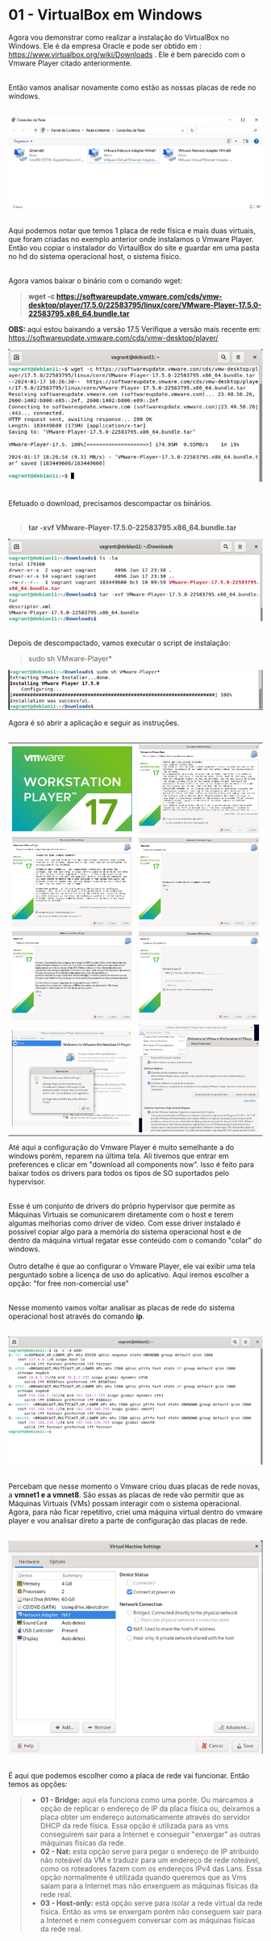 # 01 - VirtualBox em Windows

Agora vou demonstrar como realizar a instalação do VirtualBox no Windows. Ele é da empresa Oracle e pode ser obtido em : https://www.virtualbox.org/wiki/Downloads . Ele é bem parecido com o Vmware Player citado anteriormente. <br><br>

Então vamos analisar novamente como estão as nossas placas de rede no windows. <br></br>

![REDE](Imagens/01-placas_de_rede_vmware.png) <br></br>

Aqui podemos notar que temos 1 placa de rede física e mais duas virtuais, que foram criadas no exemplo anterior onde instalamos o Vmware Player. Então vou copiar o instalador do VirtaulBox do site e guardar em uma pasta no hd do sistema operacional host, o sistema físico. <br></br>



Agora vamos baixar o binário com o comando wget:

>  **wget -c https://softwareupdate.vmware.com/cds/vmw-desktop/player/17.5.0/22583795/linux/core/VMware-Player-17.5.0-22583795.x86_64.bundle.tar**

**OBS:** aqui estou baixando a versão 17.5 Verifique a versão mais recente em: https://softwareupdate.vmware.com/cds/vmw-desktop/player/ 

![DOWNLOAD](Imagens/wget.png) <br></br>

Efetuado o download, precisamos descompactar os binários. <br></br>

> **tar -xvf VMware-Player-17.5.0-22583795.x86_64.bundle.tar**

![TAR](Imagens/tar.png) <br></br>

Depois de descompactado, vamos executar o script de instalação:

> sudo sh VMware-Player*

![SCRIPT](Imagens/script.png)

Agora é só abrir a aplicação e seguir as instruções. <br></br>

<table>
     <tr>
         <td width="33%"><img src="Imagens/vmware_player/01.png"></img></td>
         <td width="33%"><img src="Imagens/vmware_player/02.png"></img></td>
    </tr>
    <tr>
        <td width="33%"><img src="Imagens/vmware_player/03.png"></img></td>
        <td width="33%"><img src="Imagens/vmware_player/04.png"></img></td>
    </tr>
    <tr>
        <td width="33%"><img src="Imagens/vmware_player/05.png"></img></td>
        <td width="33%"><img src="Imagens/vmware_player/06.png"></img></td>
    </tr>
    <tr>
        <td width="33%"><img src="Imagens/vmware_player/07.png"></img></td>
        <td width="33%"><img src="Imagens/vmware_player/08.png"></img></td>
    </tr>
</table>

Até aqui a configuração do Vmware Player é muito semelhante a do windows porém, reparem na última tela. Ali tivemos que entrar em preferences e clicar em "download all components now". Isso é feito para baixar todos os drivers para todos os tipos de SO suportados pelo hypervisor. <br></br>

Esse é um conjunto de drivers do próprio hypervisor que permite as Máquinas Virtuais se comunicarem diretamente com o host e terem algumas melhorias como driver de vídeo. Com esse driver instalado é possível copiar algo para a memória do sistema operacional host e de dentro da máquina virtual regatar esse conteúdo com o comando "colar" do windows. <br></br>
Outro detalhe é que ao configurar o Vmware Player, ele vai exibir uma tela perguntado sobre a licença de uso do aplicativo. Aqui iremos escolher a opção: "for free non-comercial use" <br></br>

Nesse momento vamos voltar analisar as placas de rede do sistema operacional host através do comando **ip**. <br></br>

![REDE](Imagens/03-placas_de_rede.png) <br></br>

Percebam que nesse momento o Vmware criou duas placas de rede novas, a **vmnet1 e a vmnet8**. São essas as placas de rede vão permitir que as Máquinas Virtuais (VMs) possam interagir com o sistema operacional. Agora, para não ficar repetitivo, criei uma máquina virtual dentro do vmware player e vou analisar direto a parte de configuração das placas de rede. <br></br>

![REDE_VMS](Imagens/vmware_player/placas_de_rede.png) <br></br>

É aqui que podemos escolher como a placa de rede vai funcionar. Então temos as opções: 
> - **01 - Bridge:** aqui ela funciona como uma ponte. Ou marcamos a opção de replicar o endereço de IP da placa física ou, deixamos a placa obter um endereço automaticamente através do servidor DHCP da rede física. Essa opção é utilizada para as vms conseguirem sair para a Internet e conseguir "enxergar" as outras máquinas físicas da rede.
> - **02 - Nat:** esta opção serve para pegar o endereço de IP atribuído não roteável da VM e traduzir para um endereço de rede roteável, como os roteadores fazem com os endereços IPv4 das Lans. Essa opção normalmente é utilizada quando queremos que as Vms saiam para a Internet mas não enxerguem as máquinas físicas da rede real.
> - **03 - Host-only:** está opção serve para isolar a rede virtual da rede física. Então as vms se enxergam porém não conseguem sair para a Internet e nem conseguem conversar com as máquinas físicas da rede real.
